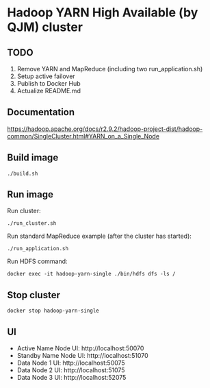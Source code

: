 # Hadoop YARN High Available (by QJM) cluster

## TODO
1. Remove YARN and MapReduce (including two run_application.sh)
1. Setup active failover
1. Publish to Docker Hub
1. Actualize README.md

## Documentation
https://hadoop.apache.org/docs/r2.9.2/hadoop-project-dist/hadoop-common/SingleCluster.html#YARN_on_a_Single_Node

## Build image
`./build.sh`

## Run image
Run cluster:

`./run_cluster.sh`

Run standard MapReduce example (after the cluster has started):

`./run_application.sh`

Run HDFS command:

`docker exec -it hadoop-yarn-single ./bin/hdfs dfs -ls /`

## Stop cluster
`docker stop hadoop-yarn-single`

## UI
- Active Name Node UI: http://localhost:50070
- Standby Name Node UI: http://localhost:51070
- Data Node 1 UI: http://localhost:50075
- Data Node 2 UI: http://localhost:51075
- Data Node 3 UI: http://localhost:52075
